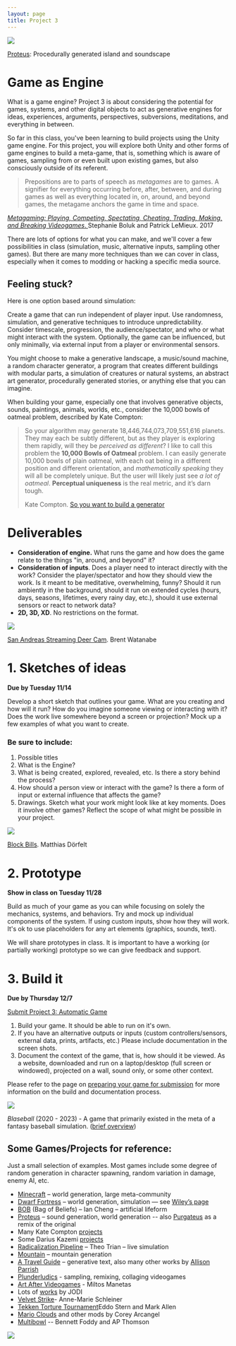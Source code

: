 ```yaml
---
layout: page
title: Project 3
---
```


![](https://classes.dma.ucla.edu/Winter23/158/wp-content/uploads/2023/02/proteus-1024x640.png)

[Proteus](https://twistedtree.itch.io/proteus): Procedurally generated island and soundscape

# Game as Engine

What is a game engine? Project 3 is about considering the potential for games, systems, and other digital objects to act as generative engines for ideas, experiences, arguments, perspectives, subversions, meditations, and everything in between.

So far in this class, you've been learning to build projects using the Unity game engine. For this project, you will explore both Unity and other forms of game engines to build a meta-game, that is, something which is aware of games, sampling from or even built upon existing games, but also consciously outside of its referent. 

> Prepositions are to parts of speech as _metagames_ are to games. A signifier for everything occurring before, after, between, and during games as well as everything located in, on, around, and beyond games, the metagame anchors the game in time and space.

[*Metagaming: Playing, Competing, Spectating, Cheating, Trading, Making, and Breaking Videogames*. ](https://manifold.umn.edu/read/metagaming)Stephanie Boluk and Patrick LeMieux. 2017

There are lots of options for what you can make, and we'll cover a few possibilities in class (simulation, music, alternative inputs, sampling other games). But there are many more techniques than we can cover in class, especially when it comes to modding or hacking a specific media source.

## Feeling stuck? 
Here is one option based around simulation:

Create a game that can run independent of player input. Use randomness, simulation, and generative techniques to introduce unpredictability. Consider timescale, progression, the audience/spectator, and who or what might interact with the system. Optionally, the game can be influenced, but only minimally, via external input from a player or environmental sensors.

You might choose to make a generative landscape, a music/sound machine, a random character generator, a program that creates different buildings with modular parts, a simulation of creatures or natural systems, an abstract art generator, procedurally generated stories, or anything else that you can imagine.

When building your game, especially one that involves generative objects, sounds, paintings, animals, worlds, etc., consider the 10,000 bowls of oatmeal problem, described by Kate Compton:

> So your algorithm may generate 18,446,744,073,709,551,616 planets. They may each be subtly different, but as they player is exploring them rapidly, will they be _perceived as different_? I like to call this problem the **10,000 Bowls of Oatmeal** problem. I can easily generate 10,000 bowls of plain oatmeal, with each oat being in a different position and different orientation, and _mathematically speaking_ they will all be completely unique. But the user will likely just see _a lot of oatmeal_. **Perceptual uniqueness** is the real metric, and it’s darn tough.
> 
> Kate Compton. [So you want to build a generator](https://galaxykate0.tumblr.com/post/139774965871/so-you-want-to-build-a-generator)
# Deliverables

- **Consideration of engine.** What runs the game and how does the game relate to the things "in, around, and beyond" it?
- **Consideration of inputs**. Does a player need to interact directly with the work? Consider the player/spectator and how they should view the work. Is it meant to be meditative, overwhelming, funny? Should it run ambiently in the background, should it run on extended cycles (hours, days, seasons, lifetimes, every rainy day, etc.), should it use external sensors or react to network data?
- **2D, 3D, XD**. No restrictions on the format.

![](https://bwatanabe.com/images/img_wanderingDeer_02.jpg)

[San Andreas Streaming Deer Cam](http://sanandreasanimalcams.com/). Brent Watanabe

# 1. Sketches of ideas
**Due by Tuesday 11/14**

Develop a short sketch that outlines your game. What are you creating and how will it run? How do you imagine someone viewing or interacting with it? Does the work live somewhere beyond a screen or projection? Mock up a few examples of what you want to create.
### Be sure to include:
1. Possible titles
2. What is the Engine?
3. What is being created, explored, revealed, etc. Is there a story behind the process? 
4. How should a person view or interact with the game? Is there a form of input or external influence that affects the game?
5. Drawings. Sketch what your work might look like at key moments. Does it involve other games? Reflect the scope of what might be possible in your project.

![](https://www.mokafolio.de/thumbs/works/BlockBills/01-1200x766.jpg)

[Block Bills](https://www.mokafolio.de/works/BlockBills). Matthias Dörfelt

# 2. Prototype
**Show in class on Tuesday 11/28**

Build as much of your game as you can while focusing on solely the mechanics, systems, and behaviors. Try and mock up individual components of the system. If using custom inputs, show how they will work. It's ok to use placeholders for any art elements (graphics, sounds, text). 

We will share prototypes in class. It is important to have a working (or partially working) prototype so we can give feedback and support.

# 3. Build it
**Due by Thursday 12/7**

[Submit Project 3: Automatic Game](https://docs.google.com/forms/d/e/1FAIpQLSfgE0gt8wHVE837ue1QGkSMilJHnCjrLHA9wEd977R89pW7Fg/viewform?usp=sf_link)

1. Build your game. It should be able to run on it's own.
2. If you have an alternative outputs or inputs (custom controllers/sensors, external data, prints, artifacts, etc.) Please include documentation in the screen shots.
3. Document the context of the game, that is, how should it be viewed. As a website, downloaded and run on a laptop/desktop (full screen or windowed), projected on a wall, sound only, or some other context.

Please refer to the page on [preparing your game for submission](how-to-submit-projects.md) for more information on the build and documentation process.

![](https://media.wired.com/photos/604ff96cf65a735f26384354/master/w_1600,c_limit/games_blaseball_map.jpg)

*Blaseball* (2020 - 2023) - A game that primarily existed in the meta of a fantasy baseball simulation. ([brief overview](https://youtu.be/Y5t8DwnDE1k?si=Q2O1hAXpyxpwbnWQ))
## Some Games/Projects for reference:

Just a small selection of examples. Most games include some degree of random generation in character spawning, random variation in damage, enemy AI, etc.

- [Minecraft](https://www.minecraft.net/es-es/article/minecraft-x-crocs) – world generation, large meta-community
- [Dwarf Fortress](http://www.bay12games.com/dwarves/) – world generation, simulation — see [Wiley’s page](https://wileywiggins.com/dorf.html)
- [BOB](http://iancheng.com/BOB) (Bag of Beliefs) – Ian Cheng – artificial lifeform
- [Proteus](https://twistedtree.itch.io/proteus) – sound generation, world generation -- also [Purgateus](https://wiki.xxiivv.com/site/purgateus.html) as a remix of the original
- Many Kate Compton [projects](http://www.galaxykate.com/#apps)
- Some Darius Kazemi [projects](https://tinysubversions.com/)
- [Radicalization Pipeline](https://slimetech.org/works/radicalization-pipeline) – Theo Trian – live simulation
- [Mountain](https://www.davidoreilly.com/mountain) – mountain generation
- [A Travel Guide](https://a-travel-guide.decontextualize.com/) – generative text, also many other works by [Allison Parrish](https://www.decontextualize.com/)
- [Plunderludics](https://plunderludics.github.io/) - sampling, remixing, collaging videogames
- [Art After Videogames](https://timeline.manetas.com/works/videos/aftervideogames/) - Miltos Manetas
- Lots of [works](https://vimeo.com/10646976) by JODI
- [Velvet Strike](https://opensorcery.net/velvet-strike/)- Anne-Marie Schleiner
- [Tekken Torture Tournament](https://eddostern.com/works/tekken-torture-tournament/)Eddo Stern and Mark Allen
- [Mario Clouds](https://coryarcangel.com/things-i-made/2002-001-super-mario-clouds) and other mods by Corey Arcangel
- [Multibowl](https://www.foddy.net/2016/08/multibowl/) -- Bennett Foddy and AP Thomson

![](https://classes.dma.ucla.edu/Winter23/158/wp-content/uploads/2023/02/image-1.png)